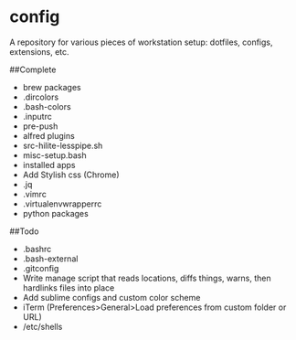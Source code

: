 # config
A repository for various pieces of workstation setup: dotfiles, configs, extensions, etc.

##Complete
* brew packages
* .dircolors
* .bash-colors
* .inputrc
* pre-push
* alfred plugins
* src-hilite-lesspipe.sh
* misc-setup.bash
* installed apps
* Add Stylish css (Chrome)
* .jq
* .vimrc
* .virtualenvwrapperrc
* python packages

##Todo
* .bashrc
* .bash-external
* .gitconfig
* Write manage script that reads locations, diffs things, warns, then hardlinks files into place
* Add sublime configs and custom color scheme
* iTerm (Preferences>General>Load preferences from custom folder or URL)
* /etc/shells
